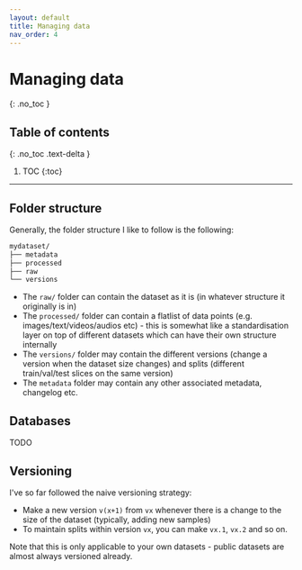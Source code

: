 ```yaml
---
layout: default
title: Managing data
nav_order: 4
---
```


# Managing data
{: .no_toc }

## Table of contents
{: .no_toc .text-delta }

1. TOC
{:toc}

---

## Folder structure

Generally, the folder structure I like to follow is the following:
```bash
mydataset/
├── metadata
├── processed
├── raw
└── versions
```

* The `raw/` folder can contain the dataset as it is (in whatever structure it originally is in)
* The `processed/` folder can contain a flatlist of data points (e.g. images/text/videos/audios etc) - this is somewhat like a standardisation layer on top of different datasets which can have their own structure internally
* The `versions/` folder may contain the different versions (change a version when the dataset size changes) and splits (different train/val/test slices on the same version)
* The `metadata` folder may contain any other associated metadata, changelog etc.



## Databases

TODO

## Versioning

I've so far followed the naive versioning strategy:
* Make a new version `v(x+1)` from `vx` whenever there is a change to the size of the dataset (typically, adding new samples)
* To maintain splits within version `vx`, you can make `vx.1`, `vx.2` and so on.

Note that this is only applicable to your own datasets - public datasets are almost always versioned already.

